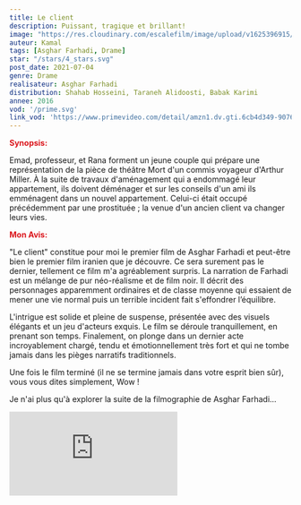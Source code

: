 ```yaml
---
title: Le client
description: Puissant, tragique et brillant!
image: "https://res.cloudinary.com/escalefilm/image/upload/v1625396915/LeClient_nczzik.jpg"
auteur: Kamal
tags: [Asghar Farhadi, Drame]
star: "/stars/4_stars.svg"
post_date: 2021-07-04
genre: Drame
realisateur: Asghar Farhadi
distribution: Shahab Hosseini, Taraneh Alidoosti, Babak Karimi
annee: 2016
vod: '/prime.svg'
link_vod: 'https://www.primevideo.com/detail/amzn1.dv.gti.6cb4d349-9076-eadf-f24e-2794599a27b1?tag=alloprime-21'
---
```


<span style="color:#db161c">**Synopsis:**</span>

Emad, professeur, et Rana forment un jeune couple qui prépare une représentation de la pièce de théâtre Mort d'un commis voyageur d'Arthur Miller. À la suite de travaux d'aménagement qui a endommagé leur appartement, ils doivent déménager et sur les conseils d'un ami ils emménagent dans un nouvel appartement. Celui-ci était occupé précédemment par une prostituée ; la venue d'un ancien client va changer leurs vies.

<span style="color:#db161c">**Mon Avis:**</span>

"Le client" constitue pour moi le premier film de Asghar Farhadi et peut-être bien le premier film iranien que je découvre. Ce sera surement pas le dernier, tellement ce film m'a agréablement surpris.
La narration de Farhadi est un mélange de pur néo-réalisme et de film noir. Il décrit des personnages apparemment ordinaires et de classe moyenne qui essaient de mener une vie normal puis un terrible incident fait s'effondrer l’équilibre.

L'intrigue est solide et pleine de suspense, présentée avec des visuels élégants et un jeu d'acteurs exquis. Le film se déroule tranquillement, en prenant son temps.  Finalement, on plonge dans un dernier acte incroyablement chargé, tendu et émotionnellement très fort et qui ne tombe jamais dans les pièges narratifs traditionnels.

Une fois le film terminé (il ne se termine jamais dans votre esprit bien sûr), vous vous dites simplement, Wow !

Je n'ai plus qu'à explorer la suite de la filmographie de Asghar Farhadi...

<div>
    <iframe src="https://www.youtube.com/embed/luB26jv2gXc" title="YouTube video player" frameborder="0" allow="accelerometer; autoplay; clipboard-write; encrypted-media; gyroscope; picture-in-picture" allowfullscreen></iframe>
</div>